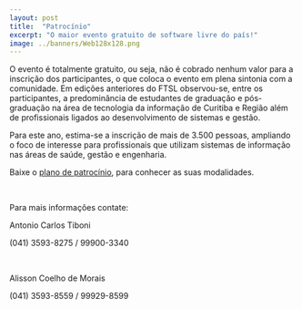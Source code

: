 ```yaml
---
layout: post
title:  "Patrocínio"
excerpt: "O maior evento gratuito de software livre do país!"
image: ../banners/Web128x128.png
---
```

O evento é totalmente gratuito, ou seja, não é cobrado nenhum valor para a inscrição dos participantes, o que coloca o evento em plena sintonia com a comunidade. Em edições anteriores do FTSL observou-se, entre os participantes, a predominância de estudantes de graduação e pós-graduação na área de tecnologia da informação de Curitiba e Região além de profissionais ligados ao desenvolvimento de sistemas e gestão.

Para este ano, estima-se a inscrição de mais de 3.500 pessoas, ampliando o foco de interesse para profissionais que utilizam sistemas de informação nas áreas de saúde, gestão e engenharia.

Baixe o [plano de patrocínio](http://ftsl.org.br/projeto-patrocinio-ftsl-2017.pdf), para conhecer as suas modalidades.

&nbsp;

Para mais informações contate: 

 Antonio Carlos Tiboni 
  
  (041) 3593-8275 / 99900-3340 

&nbsp;

  Alisson Coelho de Morais 
  
  (041) 3593-8559 / 99929-8599 

